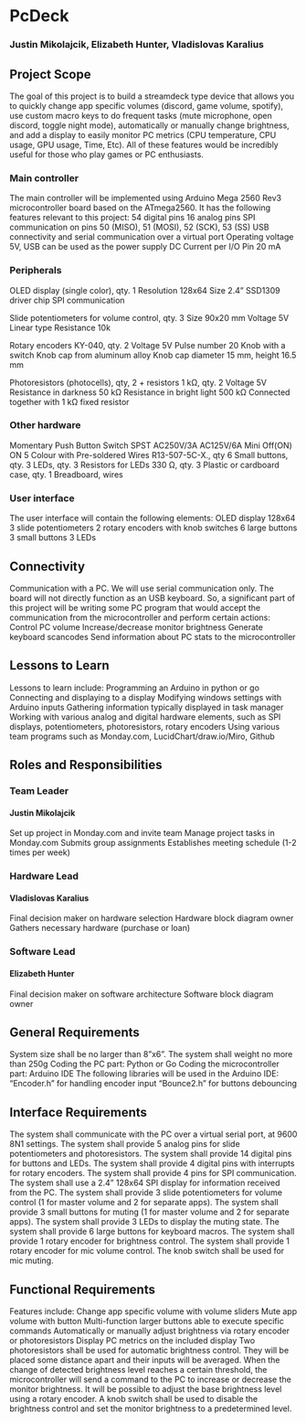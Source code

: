 # PcDeck
### Justin Mikolajcik, Elizabeth Hunter, Vladislovas Karalius
## Project Scope

The goal of this project is to build a streamdeck type device that allows you to quickly change app specific volumes (discord, game volume, spotify), use custom macro keys to do frequent tasks (mute microphone, open discord, toggle night mode), automatically or manually change brightness, and add a display to easily monitor PC metrics (CPU temperature, CPU usage, GPU usage, Time, Etc). All of these features would be incredibly useful for those who play games or PC enthusiasts.

### Main controller
The main controller will be implemented using Arduino Mega 2560 Rev3 microcontroller board based on the ATmega2560. 
It has the following features relevant to this project:
54 digital pins
16 analog pins
SPI communication on pins 50 (MISO), 51 (MOSI), 52 (SCK), 53 (SS)
USB connectivity and serial communication over a virtual port
Operating voltage 5V, USB can be used as the power supply
DC Current per I/O Pin 20 mA

### Peripherals
OLED  display (single color), qty. 1
Resolution 128x64
Size 2.4”
SSD1309 driver chip
SPI communication

Slide potentiometers for volume control, qty. 3
Size 90x20 mm
Voltage 5V
Linear type
Resistance 10k

Rotary encoders KY-040, qty. 2
Voltage 5V
Pulse number 20
Knob with a switch
Knob cap from aluminum alloy
Knob cap diameter 15 mm, height 16.5 mm

Photoresistors (photocells), qty, 2 + resistors 1 kΩ, qty. 2
Voltage 5V
Resistance in darkness 50 kΩ
Resistance in bright light 500 kΩ
Connected together with 1 kΩ fixed resistor


### Other hardware
Momentary Push Button Switch SPST AC250V/3A AC125V/6A Mini Off(ON) ON 5 Colour with Pre-soldered Wires R13-507-5C-X., qty 6
Small buttons, qty. 3
LEDs, qty. 3
Resistors for LEDs 330 Ω, qty. 3
Plastic or cardboard case, qty. 1
Breadboard, wires




### User interface
The user interface will contain the following elements:
OLED display 128x64
3 slide potentiometers
2 rotary encoders with knob switches
6 large buttons
3 small buttons
3 LEDs

## Connectivity
Communication with a PC. We will use serial communication only. The board will not directly function as an USB keyboard. So, a significant part of this project will be writing some PC program that would accept the communication from the microcontroller and perform certain actions: 
Control PC volume
Increase/decrease monitor brightness
Generate keyboard scancodes
Send information about PC stats to the microcontroller

## Lessons to Learn
Lessons to learn include: 
Programming an Arduino in python or go
Connecting and displaying to a display
Modifying windows settings with Arduino inputs
Gathering information typically displayed in task manager
Working with various analog and digital hardware elements, such as SPI displays, potentiometers, photoresistors, rotary encoders
Using various team programs such as Monday.com, LucidChart/draw.io/Miro, Github 

## Roles and Responsibilities
### Team Leader
#### Justin Mikolajcik
Set up project in Monday.com and invite team
Manage project tasks in Monday.com
Submits group assignments
Establishes meeting schedule (1-2 times per week)
### Hardware Lead
#### Vladislovas Karalius
Final decision maker on hardware selection
Hardware block diagram owner
Gathers necessary hardware (purchase or loan)
### Software Lead
#### Elizabeth Hunter
Final decision maker on software architecture
Software block diagram owner


## General Requirements
System size shall be no larger than 8”x6”.
The system shall  weight no more than 250g
Coding the PC part: Python or Go
Coding the microcontroller part: Arduino IDE
The following libraries will be used in the Arduino IDE:
“Encoder.h” for handling encoder input
“Bounce2.h” for buttons debouncing


## Interface Requirements
The system shall communicate with the PC over a virtual serial port, at 9600 8N1 settings.
The system shall provide 5 analog pins for slide potentiometers and photoresistors.
The system shall provide 14 digital pins for buttons and LEDs.
The system shall provide 4 digital pins with interrupts for rotary encoders.
The system shall provide 4 pins for SPI communication.
The system shall use a 2.4” 128x64 SPI display for information received from the PC.
The system shall provide 3 slide potentiometers for volume control (1 for master volume and 2 for separate apps).
The system shall provide 3 small buttons for muting (1 for master volume and 2 for separate apps).
The system shall provide 3 LEDs to display the muting state.
The system shall provide 6 large buttons for keyboard macros.
The system shall provide 1 rotary encoder for brightness control.
The system shall provide 1 rotary encoder for mic volume control. The knob switch shall be used for mic muting.



## Functional Requirements
Features include:
Change app specific volume with volume sliders
Mute app volume with button
Multi-function larger buttons able to execute specific commands
Automatically or manually adjust brightness via rotary encoder or photoresistors
Display PC metrics on the included display
Two photoresistors shall be used for automatic brightness control. They will be placed some distance apart and their inputs will be averaged. When the change of detected brightness level reaches a certain threshold, the microcontroller will send a command to the PC to increase or decrease the monitor brightness.
It will be possible to adjust the base brightness level using a rotary encoder. 
A knob switch shall be used to disable the brightness control and set the monitor brightness to a predetermined level.


